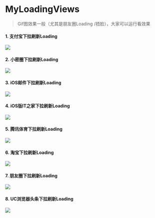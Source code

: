 # MyLoadingViews
> Gif图效果一般（尤其是朋友圈Loading /捂脸），大家可以运行看效果

#### 1. 支付宝下拉刷新Loading
![](https://github.com/zyyoona7/MyLoadingViews/blob/master/images/alipay.gif)
#### 2. 小密圈下拉刷新Loading
![](https://github.com/zyyoona7/MyLoadingViews/blob/master/images/little_circle.gif)
#### 3. iOS邮件下拉刷新Loading
![](https://github.com/zyyoona7/MyLoadingViews/blob/master/images/email_iOS.gif)
#### 4. iOS版IT之家下拉刷新Loading
![](https://github.com/zyyoona7/MyLoadingViews/blob/master/images/it_home.gif)
#### 5. 腾讯体育下拉刷新Loading
![](https://github.com/zyyoona7/MyLoadingViews/blob/master/images/sports.gif)
#### 6. 淘宝下拉刷新Loading
![](https://github.com/zyyoona7/MyLoadingViews/blob/master/images/taobao.gif)
#### 7. 朋友圈下拉刷新Loading
![](https://github.com/zyyoona7/MyLoadingViews/blob/master/images/friend_circle.gif)
#### 8. UC浏览器头条下拉刷新Loading
![](https://github.com/zyyoona7/MyLoadingViews/blob/master/images/uc.gif)
